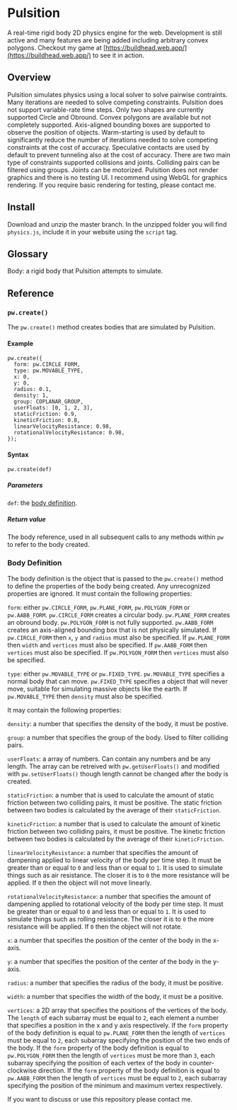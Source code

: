 # Pulsition
A real-time rigid body 2D physics engine for the web. Development is still active and many features are being added including arbitrary convex polygons. Checkout my game at [https://buildhead.web.app/](https://buildhead.web.app/) to see it in action.

## Overview
Pulsition simulates physics using a local solver to solve pairwise contraints. Many iterations are needed to solve competing constraints. Pulsition does not support variable-rate time steps. Only two shapes are currently supported Circle and Obround. Convex polygons are available but not completely supported. Axis-aligned bounding boxes are supported to observe the position of objects. Warm-starting is used by default to significantly reduce the number of iterations needed to solve competing constraints at the cost of accuracy. Speculative contacts are used by default to prevent tunneling also at the cost of accuracy. There are two main type of constraints supported collisions and joints. Colliding pairs can be filtered using groups. Joints can be motorized. Pulsition does not render graphics and there is no testing UI. I recommend using WebGL for graphics rendering. If you require basic rendering for testing, please contact me.

## Install
Download and unzip the master branch. In the unzipped folder you will find `physics.js`, include it in your website using the `script` tag.

## Glossary
Body: a rigid body that Pulsition attempts to simulate.
<!--
## Basic tutorial
Pulsition is implemented as one very large object called `pw`. Many variables are set to sensible defaults such as `G` the number that represents the acceleration of gravity. To set `G` to 0.1 we can simply write:
```javascript
pw.G = 0.1;
``` 
To create a body we call [`pw.create()`](#pw.create()) with one parameter, a [body definition](#body-definition). The body definition specifies the properties of the body being created.  Let's create a circle body by writing:
 ```javascript
 let circleRef = pw.create({
  form: pw.CIRCLE_FORM,
  type: pw.MOVABLE_TYPE,
  x: 0,
  y: 0,
  radius: 0.1,
  density: 1,
  group: 0,
  userFloats: [42, 3.14],
  staticFriction: 0.9,
  kineticFriction: 0.8,
  linearVelocityResistance: 0.98,
  rotationalVelocityResistance: 0.98,
});
 ```
 The `pw.create()` method returns a number that is used to refer to the body within `pw`. To simulate we call `pw.update()` repeatedly at fixed time steps usually just before drawing to the screen. To do: the rest of the tutorial.
 -->

## Reference
### `pw.create()`
The `pw.create()` method creates bodies that are simulated by Pulsition.
#### Example
```
pw.create({
  form: pw.CIRCLE_FORM,
  type: pw.MOVABLE_TYPE,
  x: 0,
  y: 0,
  radius: 0.1,
  density: 1,
  group: COPLANAR_GROUP,
  userFloats: [0, 1, 2, 3],
  staticFriction: 0.9,
  kineticFriction: 0.8,
  linearVelocityResistance: 0.98,
  rotationalVelocityResistance: 0.98,
});
```
#### Syntax
```
pw.create(def)
```
##### Parameters
`def`: the [body definition](#body-definition).
##### Return value
The body reference, used in all subsequent calls to any methods within `pw` to refer to the body created.

### Body Definition
The body definition is the object that is passed to the `pw.create()` method to define the properties of the body being created. Any unrecognized properties are ignored. It must contain the following properties:

`form`: either `pw.CIRCLE_FORM`, `pw.PLANE_FORM`, `pw.POLYGON_FORM` or `pw.AABB_FORM`. `pw.CIRCLE_FORM` creates a circular body. `pw.PLANE_FORM` creates an obround body. `pw.POLYGON_FORM` is not fully supported. `pw.AABB_FORM` creates an axis-aligned bounding box that is not physically simulated. If `pw.CIRCLE_FORM` then `x`, `y` and `radius` must also be specified. If `pw.PLANE_FORM` then `width` and `vertices` must also be specified. If `pw.AABB_FORM` then `vertices` must also be specified. If `pw.POLYGON_FORM` then `vertices` must also be specified.

`type`: either `pw.MOVABLE_TYPE` or `pw.FIXED_TYPE`. `pw.MOVABLE_TYPE` specifies a normal body that can move. `pw.FIXED_TYPE` specifies a object that will never move, suitable for simulating massive objects like the earth. If `pw.MOVABLE_TYPE` then `density` must also be specified.

It may contain the following properties:

`density`: a number that specifies the density of the body, it must be postive.

`group`: a number that specifies the group of the body. Used to filter colliding pairs.

`userFloats`: a array of numbers. Can contain any numbers and be any length. The array can be retreived with `pw.getUserFloats()` and modified with `pw.setUserFloats()` though length cannot be changed after the body is created.

`staticFriction`: a number that is used to calculate the amount of static friction between two colliding pairs, it must be positive. The static friction between two bodies is calculated by the average of their `staticFriction`.

`kineticFriction`: a number that is used to calculate the amount of kinetic friction between two colliding pairs, it must be positive. The kinetic friction between two bodies is calculated by the average of their `kineticFriction`.

`linearVelocityResistance`: a number that specifies the amount of dampening applied to linear velocity of the body per time step. It must be greater than or equal to `0` and less than or equal to `1`. It is used to simulate things such as air resistance. The closer it is to `0` the more resistance will be applied. If `0` then the object will not move linearly.

`rotationalVelocityResistance`: a number that specifies the amount of dampening applied to rotational velocity of the body per time step. It must be greater than or equal to `0` and less than or equal to `1`. It is used to simulate things such as rolling resistance. The closer it is to `0` the more resistance will be applied. If `0` then the object will not rotate.

`x`: a number that specifies the position of the center of the body in the x-axis.

`y`: a number that specifies the position of the center of the body in the y-axis.

`radius`: a number that specifies the radius of the body, it must be positive.

`width`: a number that specifies the width of the body, it must be a positive.

`vertices`: a 2D array that specifies the positions of the vertices of the body. The `length` of each subarray must be equal to `2`, each element a number that specifies a position in the x and y axis respectively. If the `form` property of the body definition is equal to `pw.PLANE_FORM` then the length of `vertices` must be equal to `2`, each subarray specifying the position of the two ends of the body. If the `form` property of the body definition is equal to `pw.POLYGON_FORM` then the length of `vertices` must be more than `3`, each subarray specifying the position of each vertex of the body in counter-clockwise direction. If the `form` property of the body definition is equal to `pw.AABB_FORM` then the length of `vertices` must be equal to `2`, each subarray specifying the position of the minimum and maximum vertex respectively.

If you want to discuss or use this repository please contact me.
